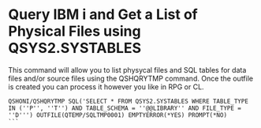 # Query IBM i and Get a List of Physical Files using QSYS2.SYSTABLES
This command will allow you to list physycal files and SQL tables for data files and/or source files using the QSHQRYTMP command. Once the outfile is created you can process it however you like in RPG or CL. 

```
QSHONI/QSHQRYTMP SQL('SELECT * FROM QSYS2.SYSTABLES WHERE TABLE_TYPE IN (''P'', ''T'') AND TABLE_SCHEMA = ''@@LIBRARY'' AND FILE_TYPE = ''D''') OUTFILE(QTEMP/SQLTMP0001) EMPTYERROR(*YES) PROMPT(*NO)                       ```
